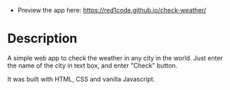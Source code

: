 - Preview the app here: https://red1code.github.io/check-weather/

# Description

A simple web app to check the weather in any city in the world. Just enter the name of the city in text box, and enter "Check" button.

It was built with HTML, CSS and vanilla Javascript.
